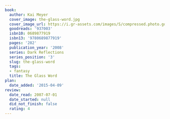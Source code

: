 ```yaml
---
book:
  author: Kai Meyer
  cover_image: the-glass-word.jpg
  cover_image_url: https://i.gr-assets.com/images/S/compressed.photo.goodreads.com/books/1391914742l/937003.jpg
  goodreads: '937003'
  isbn10: 0689877919
  isbn13: '9780689877919'
  pages: '282'
  publication_year: '2008'
  series: Dark Reflections
  series_position: '3'
  slug: the-glass-word
  tags:
  - fantasy
  title: The Glass Word
plan:
  date_added: '2015-04-09'
review:
  date_read: 2007-07-01
  date_started: null
  did_not_finish: false
  rating: 4
---
```

